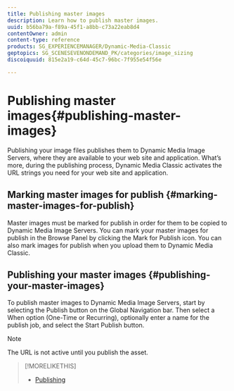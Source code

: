 ```yaml
---
title: Publishing master images
description: Learn how to publish master images.
uuid: b56ba79a-f89a-45f1-a8bb-c73a22eab8d4
contentOwner: admin
content-type: reference
products: SG_EXPERIENCEMANAGER/Dynamic-Media-Classic
geptopics: SG_SCENESEVENONDEMAND_PK/categories/image_sizing
discoiquuid: 815e2a19-c64d-45c7-96bc-7f955e54f56e

---
```


# Publishing master images{#publishing-master-images}

Publishing your image files publishes them to Dynamic Media Image Servers, where they are available to your web site and application. What’s more, during the publishing process, Dynamic Media Classic activates the URL strings you need for your web site and application.

## Marking master images for publish {#marking-master-images-for-publish}

Master images must be marked for publish in order for them to be copied to Dynamic Media Image Servers. You can mark your master images for publish in the Browse Panel by clicking the Mark for Publish icon. You can also mark images for publish when you upload them to Dynamic Media Classic.

## Publishing your master images {#publishing-your-master-images}

To publish master images to Dynamic Media Image Servers, start by selecting the Publish button on the Global Navigation bar. Then select a When option (One-Time or Recurring), optionally enter a name for the publish job, and select the Start Publish button.

>[!NOTE]
>
>The URL is not active until you publish the asset.

>[!MORELIKETHIS]
>
>* [Publishing](publishing-files.md#publishing_files)
